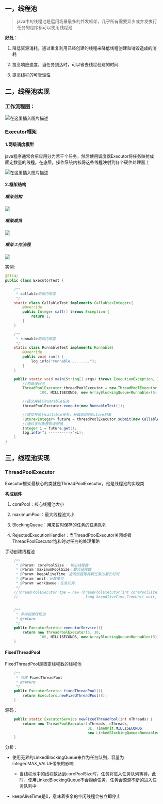 
## 一，线程池
>java中的线程池是运用场景最多的并发框架，几乎所有需要异步或并发执行任务的程序都可以使用线程池

**好处：**

1. 降低资源消耗，通过重复利用已经创建的线程来降低线程创建和销毁造成的消耗

2. 提高响应速度，当任务到达时，可以省去线程创建的时间

3. 提高线程的可管理性

## 二，线程池实现

### 工作流程图：

![在这里插入图片描述](https://img-blog.csdnimg.cn/20190615224638183.png?x-oss-process=image/watermark,type_ZmFuZ3poZW5naGVpdGk,shadow_10,text_aHR0cHM6Ly9ibG9nLmNzZG4ubmV0L3dlaXhpbl80MTkyMjI4OQ==,size_16,color_FFFFFF,t_70)

### Executor框架

#### 1.两级调度模型

java程序通常会把应用分为若干个任务，然后使用调度器Executor将任务映射成固定数量的线程，在底层，操作系统内核将这些线程映射到各个硬件处理器上

![在这里插入图片描述](https://img-blog.csdnimg.cn/20190615231225889.png?x-oss-process=image/watermark,type_ZmFuZ3poZW5naGVpdGk,shadow_10,text_aHR0cHM6Ly9ibG9nLmNzZG4ubmV0L3dlaXhpbl80MTkyMjI4OQ==,size_16,color_FFFFFF,t_70)

#### 2.框架结构

##### 框架结构

![](https://img-blog.csdn.net/20180319221031756)

##### 框架成员

![](https://img-blog.csdn.net/20180318215737261)

##### 框架工作流程

![](https://img-blog.csdn.net/20180319222418739)

实例:

```java
@Slf4j
public class ExecutorTest {

    /**
     * callable测试内部类
     */
    static class CallableTest implements Callable<Integer>{
        @Override
        public Integer call() throws Exception {
            return 1;
        }
    }

    /**
     * runnable测试内部类
     */
    static class RunnableTest implements Runnable{
        @Override
        public void run() {
            log.info("runnable ........");
        }
    }

    public static void main(String[] args) throws ExecutionException, InterruptedException {
        //构造线程池
        ThreadPoolExecutor threadPoolExecutor = new ThreadPoolExecutor(5, 10,
                100, MILLISECONDS, new ArrayBlockingQueue<Runnable>(5));

        //提交并执行runnable任务
        threadPoolExecutor.execute(new RunnableTest());

        //提交并执行callable任务，获取返回的Future对象
        Future<Integer> future = threadPoolExecutor.submit(new CallableTest());
        //通过该对象获取返回值
        Integer i = future.get();
        log.info("i ---------->"+i);
    }
}

```

## 三，线程池实现

### ThreadPoolExecutor

Executor框架最核心的类就是ThreadPoolExecutor，他是线程池的实现类

**构成组件**

1. corePool：核心线程池大小

2. maximumPool：最大线程池大小

3. BlockingQueue：用来暂时保存的任务的任务队列

4. RejectedExecutionHandler：当ThreadPoolExecutor关闭或者ThreadPoolExecutor饱和时对任务的处理策略


手动创建线程池
```java
    /**
     * @Param: corePoolSize : 核心线程数
     * @Param：maximumPoolSize：最大线程数
     * @Param：keepAliveTime：空闲线程等待新任务的最长时间
     * @Param：unit：计数单位
     * @Param：workQueue：任务队列
     */
    //ThreadPoolExecutor tpe = new ThreadPoolExecutor(int corePoolSize,int maximumPoolSize
    //                              ,long keepAliveTime,TimeUnit unit, BlockingQueue<Runnable> workQueue);


    /**
     * 手动创建线程池
     * @return
     */
    public ExecutorService executorService(){
        return new ThreadPoolExecutor(5, 10,
                100, MILLISECONDS, new ArrayBlockingQueue<Runnable>(5));
    }
```

#### FixedThreadPool

FixedThreadPool是固定线程数的线程池

```java
    /**
     * 创建 FixedThreadPool
     * @return
     */
    public ExecutorService fixedThreadPool(){
        return Executors.newFixedThreadPool(8);
    }
```
源码：
```java
    public static ExecutorService newFixedThreadPool(int nThreads) {
        return new ThreadPoolExecutor(nThreads, nThreads,
                                      0L, TimeUnit.MILLISECONDS,
                                      new LinkedBlockingQueue<Runnable>());
    }
```
分析：

- 使用无界的LinkedBlockingQueue来作为任务队列，容量为Integer.MAX_VALUE带来的影响

    * 当线程池中的线程数达到corePoolSize时，任务将进入任务队列等待，此时，使用LinkedBlockingQueue不会拒绝任务，任务会源源不断的进入任务队列中

- keepAliveTime是0，意味着多余的空闲线程会被立即停止    



